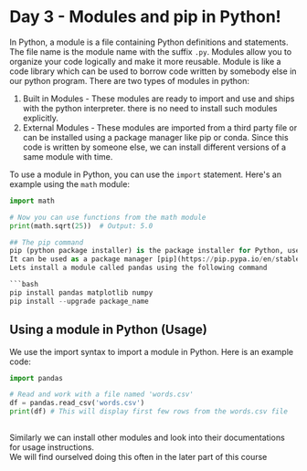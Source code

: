 # Day 3 - Modules and pip in Python!
In Python, a module is a file containing Python definitions and statements. The file name is the module name with the suffix `.py`. Modules allow you to organize your code logically and make it more reusable.
Module is like a code library which can be used to borrow code written by somebody else in our python program. There are two types of modules in python:
1. Built in Modules - These modules are ready to import and use and ships with the python interpreter. there is no need to install such modules explicitly.
2. External Modules - These modules are imported from a third party file or can be installed using a package manager like pip or conda. Since this code is written by someone else, we can install different versions of a same module with time.


To use a module in Python, you can use the `import` statement. Here's an example using the `math` module:

```python
import math

# Now you can use functions from the math module
print(math.sqrt(25))  # Output: 5.0

## The pip command
pip (python package installer) is the package installer for Python, used to install and manage Python packages. It simplifies the process of installing third-party libraries and tools.
It can be used as a package manager [pip](https://pip.pypa.io/en/stable/) to install a python module.
Lets install a module called pandas using the following command

```bash
pip install pandas matplotlib numpy
pip install --upgrade package_name
```

## Using a module in Python (Usage)
We use the import syntax to import a module in Python. Here is an example code:

```python
import pandas

# Read and work with a file named 'words.csv'
df = pandas.read_csv('words.csv')
print(df) # This will display first few rows from the words.csv file
 
```

Similarly we can install other modules and look into their documentations for usage instructions.\
We will find ourselved doing this often in the later part of this course


